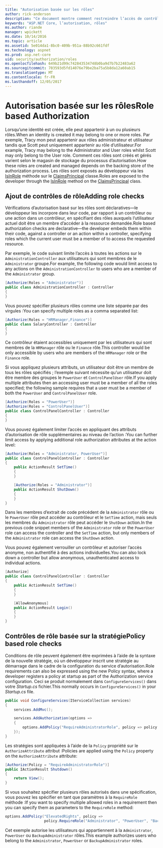 ```yaml
---
title: "Autorisation basée sur les rôles"
author: rick-anderson
description: "Ce document montre comment restreindre l’accès de contrôleur et d’action ASP.NET Core en passant des rôles à l’attribut Authorize."
keywords: "ASP.NET Core, l’autorisation, rôles"
ms.author: riande
manager: wpickett
ms.date: 10/14/2016
ms.topic: article
ms.assetid: 5e014da1-8bc0-409b-951a-88b92c661fdf
ms.technology: aspnet
ms.prod: asp.net-core
uid: security/authorization/roles
ms.openlocfilehash: 649b21d99c742843534748b0ba9d7b7b22483a62
ms.sourcegitcommit: 703593d5fd14076e79be2ba75a5b8da12a60ab15
ms.translationtype: MT
ms.contentlocale: fr-FR
ms.lasthandoff: 12/05/2017
---
```

# <a name="role-based-authorization"></a><span data-ttu-id="4dc79-104">Autorisation basée sur les rôles</span><span class="sxs-lookup"><span data-stu-id="4dc79-104">Role based Authorization</span></span>

<a name="security-authorization-role-based"></a>

<span data-ttu-id="4dc79-105">Lorsqu’une identité est créée, elle peut appartenir à un ou plusieurs rôles.</span><span class="sxs-lookup"><span data-stu-id="4dc79-105">When an identity is created it may belong to one or more roles.</span></span> <span data-ttu-id="4dc79-106">Par exemple, Tracy mon peut appartenir aux rôles administrateur et utilisateur tandis que Scott peut uniquement appartenir au rôle d’utilisateur.</span><span class="sxs-lookup"><span data-stu-id="4dc79-106">For example, Tracy may belong to the Administrator and User roles whilst Scott may only belong to the User role.</span></span> <span data-ttu-id="4dc79-107">Comment ces rôles sont créés et gérés varient selon le magasin de stockage du processus d’autorisation.</span><span class="sxs-lookup"><span data-stu-id="4dc79-107">How these roles are created and managed depends on the backing store of the authorization process.</span></span> <span data-ttu-id="4dc79-108">Les rôles sont exposés au développeur via les [IsInRole](https://docs.microsoft.com/dotnet/api/system.security.principal.genericprincipal.isinrole) méthode sur le [ClaimsPrincipal](https://docs.microsoft.com/dotnet/api/system.security.claims.claimsprincipal) classe.</span><span class="sxs-lookup"><span data-stu-id="4dc79-108">Roles are exposed to the developer through the [IsInRole](https://docs.microsoft.com/dotnet/api/system.security.principal.genericprincipal.isinrole) method on the [ClaimsPrincipal](https://docs.microsoft.com/dotnet/api/system.security.claims.claimsprincipal) class.</span></span>

## <a name="adding-role-checks"></a><span data-ttu-id="4dc79-109">Ajout de contrôles de rôle</span><span class="sxs-lookup"><span data-stu-id="4dc79-109">Adding role checks</span></span>

<span data-ttu-id="4dc79-110">Vérifications d’autorisation basé sur les rôles sont déclaratives&mdash;le développeur les incorpore dans leur code, par rapport à un contrôleur ou une action dans un contrôleur, en spécifiant des rôles auxquels l’utilisateur actuel doit être un membre d’accéder à la ressource demandée.</span><span class="sxs-lookup"><span data-stu-id="4dc79-110">Role based authorization checks are declarative&mdash;the developer embeds them within their code, against a controller or an action within a controller, specifying roles which the current user must be a member of to access the requested resource.</span></span>

<span data-ttu-id="4dc79-111">Par exemple, le code suivant limite l’accès à toutes les actions sur le `AdministrationController` aux utilisateurs qui sont membres de le `Administrator` groupe.</span><span class="sxs-lookup"><span data-stu-id="4dc79-111">For example, the following code would limit access to any actions on the `AdministrationController` to users who are a member of the `Administrator` group.</span></span>

```csharp
[Authorize(Roles = "Administrator")]
public class AdministrationController : Controller
{
}
```

<span data-ttu-id="4dc79-112">Vous pouvez spécifier plusieurs rôles comme une liste séparée par des virgules :</span><span class="sxs-lookup"><span data-stu-id="4dc79-112">You can specify multiple roles as a comma separated list:</span></span>

```csharp
[Authorize(Roles = "HRManager,Finance")]
public class SalaryController : Controller
{
}
```

<span data-ttu-id="4dc79-113">Ce contrôleur étaient accessibles uniquement par les utilisateurs qui sont membres de la `HRManager` rôle ou le `Finance` rôle.</span><span class="sxs-lookup"><span data-stu-id="4dc79-113">This controller would be only accessible by users who are members of the `HRManager` role or the `Finance` role.</span></span>

<span data-ttu-id="4dc79-114">Si vous appliquez plusieurs attributs, un utilisateur doit être un membre de tous les rôles spécifiés ; l’exemple suivant nécessite qu’un utilisateur doit être membre des groupes le `PowerUser` et `ControlPanelUser` rôle.</span><span class="sxs-lookup"><span data-stu-id="4dc79-114">If you apply multiple attributes then an accessing user must be a member of all the roles specified; the following sample requires that a user must be a member of both the `PowerUser` and `ControlPanelUser` role.</span></span>

```csharp
[Authorize(Roles = "PowerUser")]
[Authorize(Roles = "ControlPanelUser")]
public class ControlPanelController : Controller
{
}
```

<span data-ttu-id="4dc79-115">Vous pouvez également limiter l’accès en appliquant des attributs d’autorisation de rôle supplémentaires au niveau de l’action :</span><span class="sxs-lookup"><span data-stu-id="4dc79-115">You can further limit access by applying additional role authorization attributes at the action level:</span></span>

```csharp
[Authorize(Roles = "Administrator, PowerUser")]
public class ControlPanelController : Controller
{
    public ActionResult SetTime()
    {
    }

    [Authorize(Roles = "Administrator")]
    public ActionResult ShutDown()
    {
    }
}
```

<span data-ttu-id="4dc79-116">Dans les membres d’extrait de code précédent de la `Administrator` rôle ou le `PowerUser` rôle peut accéder au contrôleur et le `SetTime` action, mais seuls les membres du `Administrator` rôle peut accéder le `ShutDown` action.</span><span class="sxs-lookup"><span data-stu-id="4dc79-116">In the previous code snippet members of the `Administrator` role or the `PowerUser` role can access the controller and the `SetTime` action, but only members of the `Administrator` role can access the `ShutDown` action.</span></span>

<span data-ttu-id="4dc79-117">Vous pouvez également verrouiller un contrôleur et autoriser l’accès anonyme, non authentifié à des actions individuelles.</span><span class="sxs-lookup"><span data-stu-id="4dc79-117">You can also lock down a controller but allow anonymous, unauthenticated access to individual actions.</span></span>

```csharp
[Authorize]
public class ControlPanelController : Controller
{
    public ActionResult SetTime()
    {
    }

    [AllowAnonymous]
    public ActionResult Login()
    {
    }
}
```

<a name="security-authorization-role-policy"></a>

## <a name="policy-based-role-checks"></a><span data-ttu-id="4dc79-118">Contrôles de rôle basée sur la stratégie</span><span class="sxs-lookup"><span data-stu-id="4dc79-118">Policy based role checks</span></span>

<span data-ttu-id="4dc79-119">Conditions de rôle peuvent également être exprimées à l’aide de la syntaxe de la nouvelle stratégie, où un développeur inscrit une stratégie au démarrage dans le cadre de la configuration du service d’autorisation.</span><span class="sxs-lookup"><span data-stu-id="4dc79-119">Role requirements can also be expressed using the new Policy syntax, where a developer registers a policy at startup as part of the Authorization service configuration.</span></span> <span data-ttu-id="4dc79-120">Ceci se produit normalement dans `ConfigureServices()` dans votre *Startup.cs* fichier.</span><span class="sxs-lookup"><span data-stu-id="4dc79-120">This normally occurs in `ConfigureServices()` in your *Startup.cs* file.</span></span>

```csharp
public void ConfigureServices(IServiceCollection services)
{
    services.AddMvc();

    services.AddAuthorization(options =>
    {
        options.AddPolicy("RequireAdministratorRole", policy => policy.RequireRole("Administrator"));
    });
}
```

<span data-ttu-id="4dc79-121">Les stratégies sont appliquées à l’aide de la `Policy` propriété sur le `AuthorizeAttribute` attribut :</span><span class="sxs-lookup"><span data-stu-id="4dc79-121">Policies are applied using the `Policy` property on the `AuthorizeAttribute` attribute:</span></span>

```csharp
[Authorize(Policy = "RequireAdministratorRole")]
public IActionResult Shutdown()
{
    return View();
}
```

<span data-ttu-id="4dc79-122">Si vous souhaitez spécifier plusieurs rôles autorisés dans une spécification, vous pouvez les spécifier en tant que paramètres à la `RequireRole` méthode :</span><span class="sxs-lookup"><span data-stu-id="4dc79-122">If you want to specify multiple allowed roles in a requirement then you can specify them as parameters to the `RequireRole` method:</span></span>

```csharp
options.AddPolicy("ElevatedRights", policy =>
                  policy.RequireRole("Administrator", "PowerUser", "BackupAdministrator"));
```

<span data-ttu-id="4dc79-123">Cet exemple autorise les utilisateurs qui appartiennent à la `Administrator`, `PowerUser` ou `BackupAdministrator` rôles.</span><span class="sxs-lookup"><span data-stu-id="4dc79-123">This example authorizes users who belong to the `Administrator`, `PowerUser` or `BackupAdministrator` roles.</span></span>
